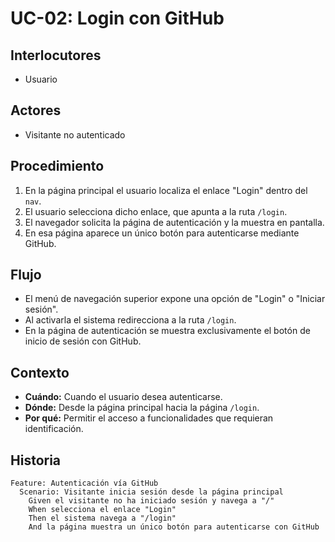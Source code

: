 # UC-02: Login con GitHub

## Interlocutores

- Usuario

## Actores

- Visitante no autenticado

## Procedimiento

1. En la página principal el usuario localiza el enlace "Login" dentro del `nav`.
2. El usuario selecciona dicho enlace, que apunta a la ruta `/login`.
3. El navegador solicita la página de autenticación y la muestra en pantalla.
4. En esa página aparece un único botón para autenticarse mediante GitHub.

## Flujo

- El menú de navegación superior expone una opción de "Login" o "Iniciar sesión".
- Al activarla el sistema redirecciona a la ruta `/login`.
- En la página de autenticación se muestra exclusivamente el botón de inicio de sesión con GitHub.

## Contexto

- **Cuándo:** Cuando el usuario desea autenticarse.
- **Dónde:** Desde la página principal hacia la página `/login`.
- **Por qué:** Permitir el acceso a funcionalidades que requieran identificación.

## Historia

```gherkin
Feature: Autenticación vía GitHub
  Scenario: Visitante inicia sesión desde la página principal
    Given el visitante no ha iniciado sesión y navega a "/"
    When selecciona el enlace "Login"
    Then el sistema navega a "/login"
    And la página muestra un único botón para autenticarse con GitHub
```
